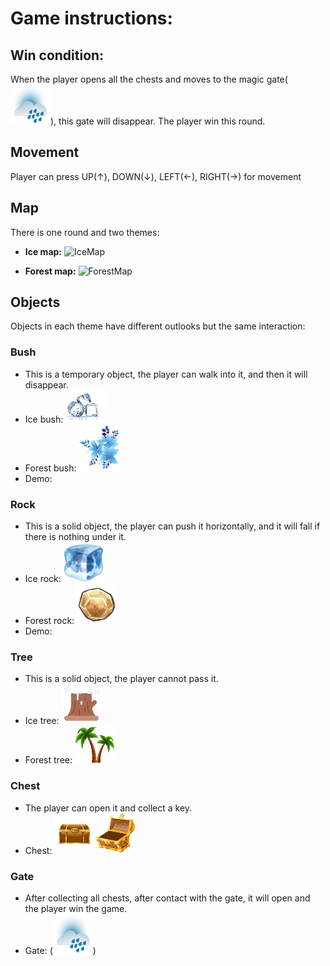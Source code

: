 # Game instructions:

## Win condition:
When the player opens all the chests and moves to the magic gate(![Gate](assets/Ice/Gate.png)), this gate will disappear. The player win this round.

## Movement
Player can press UP(↑), DOWN(↓), LEFT(←), RIGHT(→) for movement

## Map
There is one round and two themes:
- **Ice map:**
![IceMap]()

- **Forest map:**
![ForestMap]()

## Objects
Objects in each theme have different outlooks but the same interaction:

### Bush
- This is a temporary object, the player can walk into it, and then it will disappear. 
- Ice bush: ![IceBush](https://github.com/nbqduong/PassIt/blob/main/assets/Ice/Bush.png)
- Forest bush: ![ForestBush](https://github.com/nbqduong/PassIt/blob/main/assets/Beach/Bush.png)
- Demo:

### Rock
- This is a solid object, the player can push it horizontally, and it will fall if there is nothing under it. 
- Ice rock: ![IceRock](https://github.com/nbqduong/PassIt/blob/main/assets/Ice/Rock.png)
- Forest rock: ![ForestRock](https://github.com/nbqduong/PassIt/blob/main/assets/Beach/Rock.png)
- Demo:

### Tree
- This is a solid object, the player cannot pass it. 
- Ice tree: ![IceTree](https://github.com/nbqduong/PassIt/blob/main/assets/Ice/Box.png)
- Forest tree: ![ForestTree](https://github.com/nbqduong/PassIt/blob/main/assets/Beach/Box.png)

### Chest
- The player can open it and collect a key.
- Chest: ![IceRock](https://github.com/nbqduong/PassIt/blob/main/assets/Ice/Chest.png)

### Gate
- After collecting all chests, after contact with the gate, it will open and the player win the game.
- Gate: (![Gate](assets/Ice/Gate.png))
